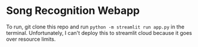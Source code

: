 # Song Recognition Webapp
To run, git clone this repo and run `python -m streamlit run app.py` in the terminal. Unfortunately, I can't deploy this to streamlit cloud because it goes over resource limits.
